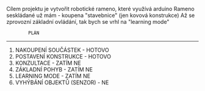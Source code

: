 Cílem projektu je vytvořit robotické rameno, které využívá arduino
Rameno seskládané už mám - koupena "stavebnice" (jen kovová konstrukce)
Až se zprovozní základní ovládání, tak bych se vrhl na "learning mode"


            PLÁN
-----------------------------------------------------------------
1. NAKOUPENÍ SOUČÁSTEK - HOTOVO 
2. POSTAVENÍ KONSTRUKCE - HOTOVO
3. KONZULTACE - ZATÍM NE
4. ZÁKLADNÍ POHYB - ZATÍM NE
5. LEARNING MODE - ZATÍM NE
6. VYHÝBÁNÍ OBJEKTŮ (SENZOR) - NE
